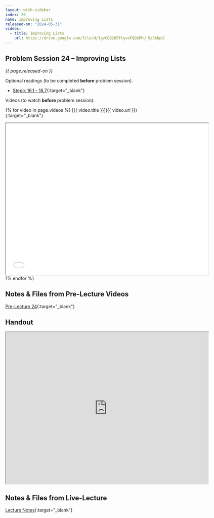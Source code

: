 ```yaml
---
layout: with-sidebar
index: 26
name: Improving Lists
released-on: "2024-05-31"
videos:
  - title: Improving Lists
    url: https://drive.google.com/file/d/1gvCEQ2D5TtyvoFQQGPhU_5a3kbpU3eWM
---
```


## Problem Session 24 – Improving Lists

_{{ page.released-on }}_

Optional readings (to be completed **before** problem session). 
- [Stepik 16.1 - 16.7](https://stepik.org/lesson/704285/step/1?unit=704717){:target="_blank"}

Videos (to watch **before** problem session):

{% for video in page.videos %}
[{{ video.title }}]({{ video.url }}){:target="_blank"}

<iframe src="{{ video.url }}/preview" width="640" height="480" allow="autoplay"></iframe>
{% endfor %}

## Notes & Files from Pre-Lecture Videos

[Pre-Lecture 24](https://github.com/ucsd-cse12-sp24/ucsd-cse12-sp24.github.io/tree/main/_pre-lectures/lecture-24){:target="_blank"}

## Handout

<iframe src="https://drive.google.com/file/d/1C4omFhOkowmJoS0briWMUqXkodxfryDP/preview" width="640" height="480" allow="autoplay"></iframe>

## Notes & Files from Live-Lecture

[Lecture Notes](https://github.com/ucsd-cse12-sp24/ucsd-cse12-sp24.github.io/tree/main/_lectures/lecture-24){:target="_blank"}
